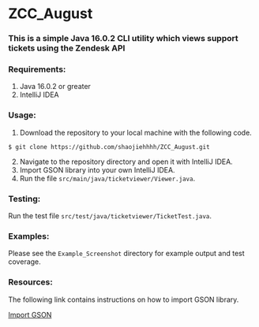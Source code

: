 # ZCC_August
### This is a simple Java 16.0.2 CLI utility which views support tickets using the Zendesk API
### Requirements: 
1. Java 16.0.2 or greater
2. IntelliJ IDEA

### Usage:   
1. Download the repository to your local machine with the following code.
```
$ git clone https://github.com/shaojiehhhh/ZCC_August.git
```
2. Navigate to the repository directory and open it with IntelliJ IDEA.
3. Import GSON library into your own IntelliJ IDEA.
4. Run the file `src/main/java/ticketviewer/Viewer.java`.

### Testing:
Run the test file `src/test/java/ticketviewer/TicketTest.java`.

### Examples:
Please see the `Example_Screenshot` directory for example output and test coverage.

### Resources:
The following link contains instructions on how to import GSON library.

[Import GSON](https://www.jetbrains.com/help/idea/library.html)
